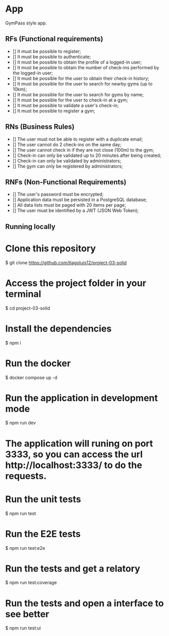 # App

GymPass style app.

## RFs (Functional requirements)

- [] It must be possible to register;
- [] It must be possible to authenticate;
- [] It must be possible to obtain the profile of a logged-in user;
- [] It must be possible to obtain the number of check-ins performed by the logged-in user;
- [] It must be possible for the user to obtain their check-in history;
- [] It must be possible for the user to search for nearby gyms (up to 10km);
- [] It must be possible for the user to search for gyms by name;
- [] It must be possible for the user to check-in at a gym;
- [] It must be possible to validate a user's check-in;
- [] It must be possible to register a gym;

## RNs (Business Rules)

- [] The user must not be able to register with a duplicate email;
- [] The user cannot do 2 check-ins on the same day;
- [] The user cannot check in if they are not close (100m) to the gym;
- [] Check-in can only be validated up to 20 minutes after being created;
- [] Check-in can only be validated by administrators;
- [] The gym can only be registered by administrators;

## RNFs (Non-Functional Requirements)

- [] The user's password must be encrypted;
- [] Application data must be persisted in a PostgreSQL database;
- [] All data lists must be paged with 20 items per page;
- [] The user must be identified by a JWT (JSON Web Token);

## Running locally
# Clone this repository
$ git clone https://github.com/tiagoluis12/project-03-solid
# Access the project folder in your terminal
$ cd project-03-solid
# Install the dependencies
$ npm i
# Run the docker
$ docker compose up -d
# Run the application in development mode
$ npm run dev
# The application will runing on port 3333, so you can access the url http://localhost:3333/ to do the requests.
# Run the unit tests
$ npm run test
# Run the E2E tests
$ npm run test:e2e
# Run the tests and get a relatory
$ npm run test:coverage
# Run the tests and open a interface to see better
$ npm run test:ui
